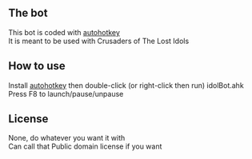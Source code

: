 ## The bot

This bot is coded with [autohotkey](https://autohotkey.com/)  
It is meant to be used with Crusaders of The Lost Idols

## How to use

Install [autohotkey](https://autohotkey.com/) then double-click (or right-click then run) idolBot.ahk  
Press F8 to launch/pause/unpause

## License

None, do whatever you want it with  
Can call that Public domain license if you want
